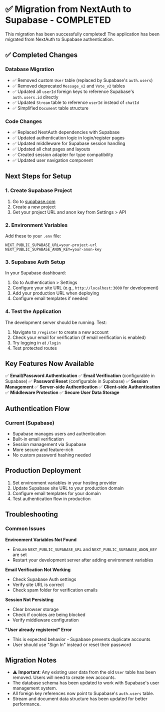 # ✅ Migration from NextAuth to Supabase - COMPLETED

This migration has been successfully completed! The application has been migrated from NextAuth to Supabase authentication.

## ✅ Completed Changes

### Database Migration
- ✅ Removed custom `User` table (replaced by Supabase's `auth.users`)
- ✅ Removed deprecated `Message_v2` and `Vote_v2` tables
- ✅ Updated all `userId` foreign keys to reference Supabase's `auth.users.id` directly
- ✅ Updated `Stream` table to reference `userId` instead of `chatId`
- ✅ Simplified `Document` table structure

### Code Changes
- ✅ Replaced NextAuth dependencies with Supabase
- ✅ Updated authentication logic in login/register pages
- ✅ Updated middleware for Supabase session handling
- ✅ Updated all chat pages and layouts
- ✅ Created session adapter for type compatibility
- ✅ Updated user navigation component

## Next Steps for Setup

### 1. Create Supabase Project
1. Go to [supabase.com](https://supabase.com)
2. Create a new project
3. Get your project URL and anon key from Settings > API

### 2. Environment Variables
Add these to your `.env` file:
```env
NEXT_PUBLIC_SUPABASE_URL=your-project-url
NEXT_PUBLIC_SUPABASE_ANON_KEY=your-anon-key
```

### 3. Supabase Auth Setup
In your Supabase dashboard:
1. Go to Authentication > Settings
2. Configure your site URL (e.g., `http://localhost:3000` for development)
3. Add your production URL when deploying
4. Configure email templates if needed

### 4. Test the Application
The development server should be running. Test:
1. Navigate to `/register` to create a new account
2. Check your email for verification (if email verification is enabled)
3. Try logging in at `/login`
4. Test protected routes

## Key Features Now Available

✅ **Email/Password Authentication**
✅ **Email Verification** (configurable in Supabase)
✅ **Password Reset** (configurable in Supabase)
✅ **Session Management**
✅ **Server-side Authentication**
✅ **Client-side Authentication**
✅ **Middleware Protection**
✅ **Secure User Data Storage**

## Authentication Flow

### Current (Supabase)
- Supabase manages users and authentication
- Built-in email verification
- Session management via Supabase
- More secure and feature-rich
- No custom password hashing needed

## Production Deployment

1. Set environment variables in your hosting provider
2. Update Supabase site URL to your production domain
3. Configure email templates for your domain
4. Test authentication flow in production

## Troubleshooting

### Common Issues

**Environment Variables Not Found**
- Ensure `NEXT_PUBLIC_SUPABASE_URL` and `NEXT_PUBLIC_SUPABASE_ANON_KEY` are set
- Restart your development server after adding environment variables

**Email Verification Not Working**
- Check Supabase Auth settings
- Verify site URL is correct
- Check spam folder for verification emails

**Session Not Persisting**
- Clear browser storage
- Check if cookies are being blocked
- Verify middleware configuration

**"User already registered" Error**
- This is expected behavior - Supabase prevents duplicate accounts
- User should use "Sign In" instead or reset their password

## Migration Notes

- ⚠️ **Important**: Any existing user data from the old `User` table has been removed. Users will need to create new accounts.
- The database schema has been updated to work with Supabase's user management system.
- All foreign key references now point to Supabase's `auth.users` table.
- Stream and document data structure has been updated for better performance. 